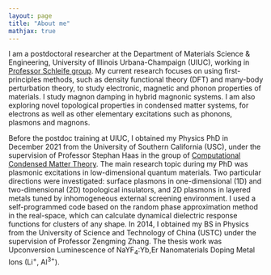 ```yaml
---
layout: page
title: "About me"
mathjax: true
---
```


I am a postdoctoral researcher at the Department of Materials Science & Engineering, University of Illinois Urbana-Champaign (UIUC), working in [Professor Schleife group](http://schleife.matse.illinois.edu). My current research focuses on using first-principles methods, such as density functional theory (DFT) and many-body perturbation theory, to study electronic, magnetic and phonon properties of materials. I study magnon damping in hybrid magnonic systems. I am also exploring novel topological properties in condensed matter systems, for electrons as well as other elementary excitations such as phonons, plasmons and magnons. 

Before the postdoc training at UIUC, I obtained my Physics PhD in December 2021 from the University of Southern California (USC), under the supervision of Professor Stephan Haas in the group of [Computational Condensed Matter Theory](https://dornsife.usc.edu/cmt/). The main research topic during my PhD was plasmonic excitations in low-dimensional quantum materials. Two particular directions were investigated: surface plasmons in one-dimensional (1D) and two-dimensional (2D) topological insulators, and 2D plasmons in layered metals tuned by inhomogeneous external screening environment. I used a self-programmed code based on the random phase approximation method in the real-space, which can calculate dynamical dielectric response functions for clusters of any shape. In 2014, I obtained my BS in Physics from the University of Science and Technology of China (USTC) under the supervision of Professor Zengming Zhang. The thesis work was Upconversion Luminescence of NaYF<sub>4</sub>:Yb,Er Nanomaterials Doping Metal Ions (Li<sup>+</sup>, Al<sup>3+</sup>).

<!---
My general research interest is exploring novel properties of electrons as well as other elementary excitations in quantum condensed matter systems, using both analytical 
calculations on toy models and first-principles calculations for real materials. Particularly, the most interesting topics to me are topology, electron-electron correlation, 
electron-phonon interactions, and interplay between them. 
-->


